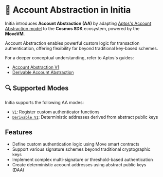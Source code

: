 # 🧩 Account Abstraction in Initia

Initia introduces **Account Abstraction (AA)** by adapting [Aptos's Account Abstraction model](https://aptos.dev/en/build/sdks/ts-sdk/account/account-abstraction) to the **Cosmos SDK** ecosystem, powered by the **MoveVM**.

Account Abstraction enables powerful custom logic for transaction authentication, offering flexibility far beyond traditional key-based schemes.

For a deeper conceptual understanding, refer to Aptos's guides:

* [Account Abstraction V1](https://aptos.dev/en/build/sdks/ts-sdk/account/account-abstraction)
* [Derivable Account Abstraction](https://aptos.dev/en/build/sdks/ts-sdk/account/derivable-account-abstraction)

## 🔍 Supported Modes

Initia supports the following AA modes:

* [`V1`](./v1_account_abstraction.md): Register custom authenticator functions
* [`Derivable V1`](./v1_derivable_account_abstraction.md): Deterministic addresses derived from abstract public keys

## Features

* Define custom authentication logic using Move smart contracts
* Support various signature schemes beyond traditional cryptographic keys
* Implement complex multi-signature or threshold-based authentication
* Create deterministic account addresses using abstract public keys (DAA)
